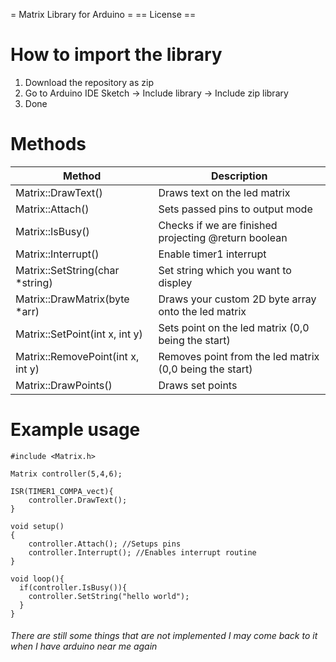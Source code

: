 = Matrix Library for Arduino =
== License ==

# How to import the library

1. Download the repository as zip
2. Go to Arduino IDE Sketch -> Include library -> Include zip library
3. Done

# Methods

| Method                            | Description                                             |
|-----------------------------------|---------------------------------------------------------|
| Matrix::DrawText()                | Draws text on the led matrix                            |
| Matrix::Attach()                  | Sets passed pins to output mode                         |
| Matrix::IsBusy()                  | Checks if we are finished projecting @return boolean    |
| Matrix::Interrupt()               | Enable timer1 interrupt                                 |
| Matrix::SetString(char *string)   | Set string which you want to displey                    |
| Matrix::DrawMatrix(byte *arr)     | Draws your custom 2D byte array onto the led matrix     |
| Matrix::SetPoint(int x, int y)    | Sets point on the led matrix (0,0 being the start)      |
| Matrix::RemovePoint(int x, int y) | Removes point from the led matrix (0,0 being the start) |
| Matrix::DrawPoints()              | Draws set points                                        |

# Example usage
```
#include <Matrix.h>

Matrix controller(5,4,6);

ISR(TIMER1_COMPA_vect){
    controller.DrawText();
}

void setup() 
{
    controller.Attach(); //Setups pins
    controller.Interrupt(); //Enables interrupt routine
}

void loop(){
  if(controller.IsBusy()){
    controller.SetString("hello world");
  }
}
```

###### There are still some things that are not implemented I may come back to it when I have arduino near me again
